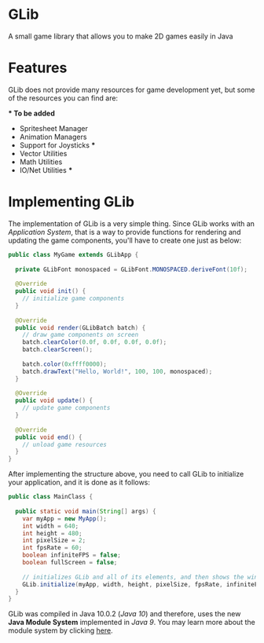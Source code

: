 # GLib

A small game library that allows you to make 2D games easily in Java

# Features

GLib does not provide many resources for game development yet, but
some of the resources you can find are:

**&#42; To be added**

* Spritesheet Manager
* Animation Managers
* Support for Joysticks **&#42;**
* Vector Utilities
* Math Utilities
* IO/Net Utilities **&#42;**

# Implementing GLib

The implementation of GLib is a very simple thing. Since GLib works
with an *Application System*, that is a way to provide functions for 
rendering and updating the game components, you'll have to create
one just as below:

```java
public class MyGame extends GLibApp {
  
  private GLibFont monospaced = GLibFont.MONOSPACED.deriveFont(10f);
  
  @Override
  public void init() {
    // initialize game components
  }
  
  @Override
  public void render(GLibBatch batch) {
    // draw game components on screen
    batch.clearColor(0.0f, 0.0f, 0.0f, 0.0f);
    batch.clearScreen();
    
    batch.color(0xffff0000);
    batch.drawText("Hello, World!", 100, 100, monospaced);
  }
  
  @Override
  public void update() {
    // update game components
  }
  
  @Override
  public void end() {
    // unload game resources
  }
}
```

After implementing the structure above, you need to call GLib to
initialize your application, and it is done as it follows:

```java
public class MainClass {
  
  public static void main(String[] args) {
    var myApp = new MyApp();
    int width = 640;
    int height = 480;
    int pixelSize = 2;
    int fpsRate = 60;
    boolean infiniteFPS = false;
    boolean fullScreen = false;
    
    // initializes GLib and all of its elements, and then shows the window
    GLib.initialize(myApp, width, height, pixelSize, fpsRate, infiniteFPS, fullScreen);
  }
}
```

GLib was compiled in Java 10.0.2 (*Java 10*) and therefore, uses
the new **Java Module System** implemented in *Java 9*. You may learn
more about the module system by clicking [here](https://www.oracle.com/corporate/features/understanding-java-9-modules.html).
